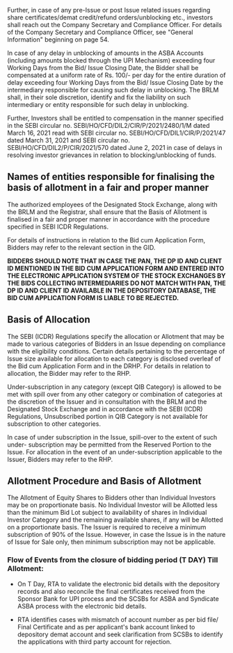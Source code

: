 Further, in case of any pre-Issue or post Issue related issues regarding share certificates/demat credit/refund orders/unblocking etc., investors shall reach out the Company Secretary and Compliance Officer. For details of the Company Secretary and Compliance Officer, see "General Information" beginning on page 54.

In case of any delay in unblocking of amounts in the ASBA Accounts (including amounts blocked through the UPI Mechanism) exceeding four Working Days from the Bid/ Issue Closing Date, the Bidder shall be compensated at a uniform rate of Rs. 100/- per day for the entire duration of delay exceeding four Working Days from the Bid/ Issue Closing Date by the intermediary responsible for causing such delay in unblocking. The BRLM shall, in their sole discretion, identify and fix the liability on such intermediary or entity responsible for such delay in unblocking.

Further, Investors shall be entitled to compensation in the manner specified in the SEBI circular no. SEBI/HO/CFD/DIL2/CIR/P/2021/2480/1/M dated March 16, 2021 read with SEBI circular no. SEBI/HO/CFD/DIL1/CIR/P/2021/47 dated March 31, 2021 and SEBI circular no. SEBI/HO/CFD/DIL2/P/CIR/2021/570 dated June 2, 2021 in case of delays in resolving investor grievances in relation to blocking/unblocking of funds.

## Names of entities responsible for finalising the basis of allotment in a fair and proper manner

The authorized employees of the Designated Stock Exchange, along with the BRLM and the Registrar, shall ensure that the Basis of Allotment is finalised in a fair and proper manner in accordance with the procedure specified in SEBI ICDR Regulations.

For details of instructions in relation to the Bid cum Application Form, Bidders may refer to the relevant section in the GID.

**BIDDERS SHOULD NOTE THAT IN CASE THE PAN, THE DP ID AND CLIENT ID MENTIONED IN THE BID CUM APPLICATION FORM AND ENTERED INTO THE ELECTRONIC APPLICATION SYSTEM OF THE STOCK EXCHANGES BY THE BIDS COLLECTING INTERMEDIARIES DO NOT MATCH WITH PAN, THE DP ID AND CLIENT ID AVAILABLE IN THE DEPOSITORY DATABASE, THE BID CUM APPLICATION FORM IS LIABLE TO BE REJECTED.**

## Basis of Allocation

The SEBI (ICDR) Regulations specify the allocation or Allotment that may be made to various categories of Bidders in an Issue depending on compliance with the eligibility conditions. Certain details pertaining to the percentage of Issue size available for allocation to each category is disclosed overleaf of the Bid cum Application Form and in the DRHP. For details in relation to allocation, the Bidder may refer to the RHP.

Under-subscription in any category (except QIB Category) is allowed to be met with spill over from any other category or combination of categories at the discretion of the Issuer and in consultation with the BRLM and the Designated Stock Exchange and in accordance with the SEBI (ICDR) Regulations, Unsubscribed portion in QIB Category is not available for subscription to other categories.

In case of under subscription in the Issue, spill-over to the extent of such under- subscription may be permitted from the Reserved Portion to the Issue. For allocation in the event of an under-subscription applicable to the Issuer, Bidders may refer to the RHP.

## Allotment Procedure and Basis of Allotment

The Allotment of Equity Shares to Bidders other than Individual Investors may be on proportionate basis. No Individual Investor will be Allotted less than the minimum Bid Lot subject to availability of shares in Individual Investor Category and the remaining available shares, if any will be Allotted on a proportionate basis. The Issuer is required to receive a minimum subscription of 90% of the Issue. However, in case the Issue is in the nature of Issue for Sale only, then minimum subscription may not be applicable.

### Flow of Events from the closure of bidding period (T DAY) Till Allotment:

* On T Day, RTA to validate the electronic bid details with the depository records and also reconcile the final certificates received from the Sponsor Bank for UPI process and the SCSBs for ASBA and Syndicate ASBA process with the electronic bid details.

* RTA identifies cases with mismatch of account number as per bid file/ Final Certificate and as per applicant's bank account linked to depository demat account and seek clarification from SCSBs to identify the applications with third party account for rejection.